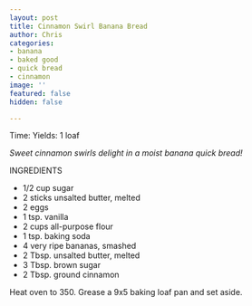 ```yaml
---
layout: post
title: Cinnamon Swirl Banana Bread
author: Chris
categories:
- banana
- baked good
- quick bread
- cinnamon
image: ''
featured: false
hidden: false

---
```

Time:  Yields: 1 loaf

_Sweet cinnamon swirls delight in a moist banana quick bread!_

INGREDIENTS

* 1/2 cup sugar
* 2 sticks unsalted butter, melted
* 2 eggs
* 1 tsp. vanilla
* 2 cups all-purpose flour
* 1 tsp. baking soda
* 4 very ripe bananas, smashed
* 2 Tbsp. unsalted butter, melted
* 3 Tbsp. brown sugar
* 2 Tbsp. ground cinnamon

Heat oven to 350. Grease a 9x5 baking loaf pan and set aside.